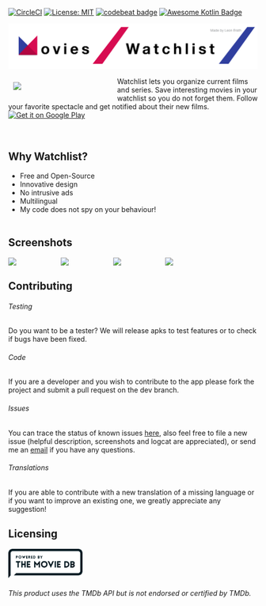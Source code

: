 [![CircleCI](https://circleci.com/gh/LeonErath/Watchlist/tree/master.svg?style=svg)](https://circleci.com/gh/LeonErath/Watchlist/tree/master) [![License: MIT](https://img.shields.io/badge/License-MIT-yellow.svg)](https://opensource.org/licenses/MIT) [![codebeat badge](https://codebeat.co/badges/131dda19-83e8-4ecf-a9ed-c5b7c9631c51)](https://codebeat.co/projects/github-com-leonerath-watchlist-master) [![Awesome Kotlin Badge](https://kotlin.link/awesome-kotlin.svg)](https://github.com/KotlinBy/awesome-kotlin)

[<img src="screenshots/Banner.png" />]() 

<img src="https://github.com/LeonErath/Watchlist/blob/master/screenshots/Logo.png" align="left" width="200" hspace="10" vspace="10">
Watchlist lets you organize current films and series. Save interesting movies in your watchlist so you do not forget them. Follow your favorite spectacle and get notified about their new films.<br/>

<div style="display:flex;" >

<a href="https://play.google.com/store/apps/details?id=com.leon.app.watchlist">
    <img alt="Get it on Google Play"
        height="80"
        src="https://play.google.com/intl/en_us/badges/images/generic/en_badge_web_generic.png" />
</a>
</div>
</br></br>

## Why Watchlist?
* Free and Open-Source
* Innovative design
* No intrusive ads
* Multilingual
* My code does not spy on your behaviour!
</br></br>
## Screenshots

<div style="display:flex;" >
<img  src="videos/Home.gif" width="19%" >
<img style="margin-left:10px;" src="videos/MyList.gif" width="19%" >
<img style="margin-left:10px;" src="videos/Drawer.gif" width="19%" >
<img style="margin-left:10px;" src="videos/Detail.gif" width="19%" >
</div>

## Contributing

###### Testing
Do you want to be a tester? We will release apks to test features or to check if bugs have been fixed.

###### Code 
If you are a developer and you wish to contribute to the app please fork the project
and submit a pull request on the dev branch.

###### Issues
You can trace the status of known issues [here](https://github.com/LeonErath/Watchlist/issues),
also feel free to file a new issue (helpful description, screenshots and logcat are appreciated), or send me an [email](mailto:leon-erath@hotmail.de) if you have any questions.

###### Translations
If you are able to contribute with a new translation of a missing language or if you want to improve an existing one, we greatly appreciate any suggestion!

## Licensing

[<img src="screenshots/tmdb_logo.png" width="150"/>]()

###### This product uses the TMDb API but is not endorsed or certified by TMDb.
